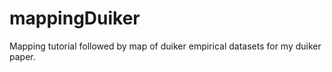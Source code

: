 # mappingDuiker

Mapping tutorial followed by map of duiker empirical datasets for my duiker paper.
